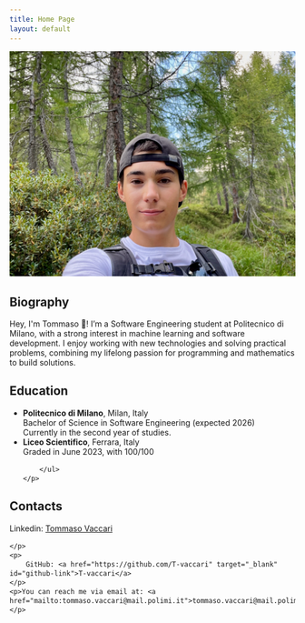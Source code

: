 ```yaml
---
title: Home Page
layout: default
---
```



<img src="assets/images/IMG_4406.jpeg" alt="Tommaso Vaccari profile picture" class="profile-pic">

<section id="Biography">
    <h2>Biography</h2>
    <!-- Inserisci qui la tua foto -->
    <!--<img src="img.jpeg" alt="Foto di Tommaso" class="profile-pic"> -->
    <p>
      Hey, I'm Tommaso 👋! I’m a Software Engineering student at Politecnico di Milano, with a strong interest in machine learning and software development. I enjoy working with new technologies and solving practical problems, combining my lifelong passion for programming and mathematics to build solutions.
    </p>
</section>



<section id="Education">
    <h2>Education</h2>
    <p>
        <ul>
            <li><strong>Politecnico di Milano</strong>, Milan, Italy<br>
                Bachelor of Science in Software Engineering (expected 2026)<br>
                Currently in the second year of studies.
            </li>
            <li><strong>Liceo Scientifico</strong>, Ferrara, Italy<br>
                Graded in June 2023, with 100/100
            </li>

            
        </ul>
    </p>
</section>


<section id="contacts">
    <h2>Contacts</h2>
    <p>
        Linkedin: <a href="https://www.linkedin.com/in/tommaso-vaccari-97b36b298/" target="_blank" id="linkedin-link">Tommaso Vaccari</a>
        
    </p>
    <p>
        GitHub: <a href="https://github.com/T-vaccari" target="_blank" id="github-link">T-vaccari</a>
    </p>
    <p>You can reach me via email at: <a href="mailto:tommaso.vaccari@mail.polimi.it">tommaso.vaccari@mail.polimi.it</a></p>
</section>
